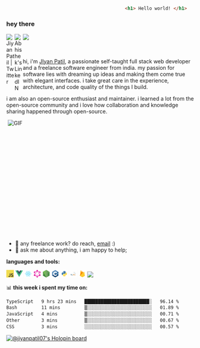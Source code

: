 ##
``` html
                                     		<h1> Hello world! </h1>
```


### hey there 


<a href="https://twitter.com/JiyanPatil07">
  <img align="left" alt="Jiyan Patil | Twitter" width="22px" src="https://raw.githubusercontent.com/peterthehan/peterthehan/master/assets/twitter.svg" />
</a>
<a href="[https://www.linkedin.com/in/abhisheknaiidu/](https://www.linkedin.com/in/jiyan-patil-8a85561a5/)">
  <img align="left" alt="Abhishek's LinkedIN" width="22px" src="https://raw.githubusercontent.com/peterthehan/peterthehan/master/assets/linkedin.svg" />
</a>

![](https://visitor-badge.glitch.me/badge?page_id=abhisheknaiidu.abhisheknaiidu)

<br />

hi, i'm [JIyan Patil](https://jiyanpatil.me/), a passionate self-taught full stack web developer and a freelance software engineer from india. my passion for software lies with dreaming up ideas and making them come true with elegant interfaces. i take great care in the experience, architecture, and code quality of the things I build.

i am also an open-source enthusiast and maintainer. i learned a lot from the open-source community and i love how collaboration and knowledge sharing happened through open-source.


  <img align="right" alt="GIF" src="https://github.com/abhisheknaiidu/abhisheknaiidu/blob/master/code.gif?raw=true" width="500" height="320" />
  
- 💼 any freelance work? do reach, [email](mailto:jiyanpatil0707@gmail.com) :)
- 💬 ask me about anything, i am happy to help;

**languages and tools:**  

<code><img height="20" src="https://raw.githubusercontent.com/github/explore/80688e429a7d4ef2fca1e82350fe8e3517d3494d/topics/javascript/javascript.png"></code>
<code><img height="20" src="https://raw.githubusercontent.com/github/explore/80688e429a7d4ef2fca1e82350fe8e3517d3494d/topics/vue/vue.png"></code>
<code><img height="20" src="https://raw.githubusercontent.com/github/explore/80688e429a7d4ef2fca1e82350fe8e3517d3494d/topics/react/react.png"></code>
<code><img height="20" src="https://raw.githubusercontent.com/github/explore/5c058a388828bb5fde0bcafd4bc867b5bb3f26f3/topics/graphql/graphql.png"></code>
<code><img height="20" src="https://raw.githubusercontent.com/github/explore/80688e429a7d4ef2fca1e82350fe8e3517d3494d/topics/nodejs/nodejs.png"></code>
<code><img height="20" src="https://raw.githubusercontent.com/github/explore/80688e429a7d4ef2fca1e82350fe8e3517d3494d/topics/cpp/cpp.png"></code>
<code><img height="20" src="https://raw.githubusercontent.com/github/explore/80688e429a7d4ef2fca1e82350fe8e3517d3494d/topics/python/python.png"></code>
<code><img height="20" src="https://raw.githubusercontent.com/github/explore/80688e429a7d4ef2fca1e82350fe8e3517d3494d/topics/mysql/mysql.png"></code>
<code><img height="20" src="https://raw.githubusercontent.com/github/explore/80688e429a7d4ef2fca1e82350fe8e3517d3494d/topics/firebase/firebase.png"></code>
<code><img height="20" src="![image](https://github.com/jiyanpatil07/jiyanpatil07/assets/76421551/438e8a23-0724-41b2-a005-bac4d48422e0)"></code>

📊 **this week i spent my time on:**
<!--START_SECTION:waka-->

```txt
TypeScript   9 hrs 23 mins   ████████████████████████░   96.14 %
Bash         11 mins         ▒░░░░░░░░░░░░░░░░░░░░░░░░   01.89 %
JavaScript   4 mins          ▒░░░░░░░░░░░░░░░░░░░░░░░░   00.71 %
Other        3 mins          ▒░░░░░░░░░░░░░░░░░░░░░░░░   00.67 %
CSS          3 mins          ░░░░░░░░░░░░░░░░░░░░░░░░░   00.57 %
```


[![@jiyanpatil07's Holopin board](https://holopin.me/jiyanpatil07)](https://www.holopin.io/sticker/cl8d8tlob004809jnk46q2mq6)

